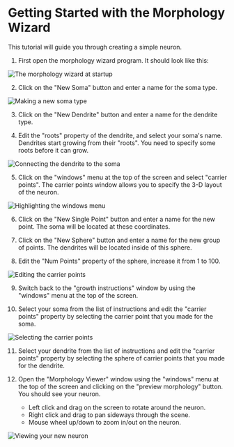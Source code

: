 # Getting Started with the Morphology Wizard #

This tutorial will guide you through creating a simple neuron.

1) First open the morphology wizard program. It should look like this:

![The morphology wizard at startup](/tutorial/step_1.avif)

2) Click on the "New Soma" button and enter a name for the soma type.

![Making a new soma type](/tutorial/step_2.avif)

3) Click on the "New Dendrite" button and enter a name for the dendrite type.

4) Edit the "roots" property of the dendrite, and select your soma's name.  
Dendrites start growing from their "roots". You need to specify some roots before it can grow.

![Connecting the dendrite to the soma](/tutorial/step_4.avif)

5) Click on the "windows" menu at the top of the screen and select "carrier points".
The carrier points window allows you to specify the 3-D layout of the neuron.

![Highlighting the windows menu](/tutorial/step_5.avif)

6) Click on the "New Single Point" button and enter a name for the new point.
The soma will be located at these coordinates.

7) Click on the "New Sphere" button and enter a name for the new group of points.
The dendrites will be located inside of this sphere.

8) Edit the "Num Points" property of the sphere, increase it from 1 to 100.

![Editing the carrier points](/tutorial/step_8.avif)

9) Switch back to the "growth instructions" window by using the "windows" menu
at the top of the screen.

10) Select your soma from the list of instructions and edit the "carrier points"
property by selecting the carrier point that you made for the soma.

![Selecting the carrier points](/tutorial/step_10.avif)

11) Select your dendrite from the list of instructions and edit the "carrier
points" property by selecting the sphere of carrier points that you made for
the dendrite.

12) Open the "Morphology Viewer" window using the "windows" menu at the top of
the screen and clicking on the "preview morphology" button. You should see your
neuron.
    - Left click and drag on the screen to rotate around the neuron.
    - Right click and drag to pan sideways through the scene.
    - Mouse wheel up/down to zoom in/out on the neuron.

![Viewing your new neuron](/tutorial/step_12.avif)

